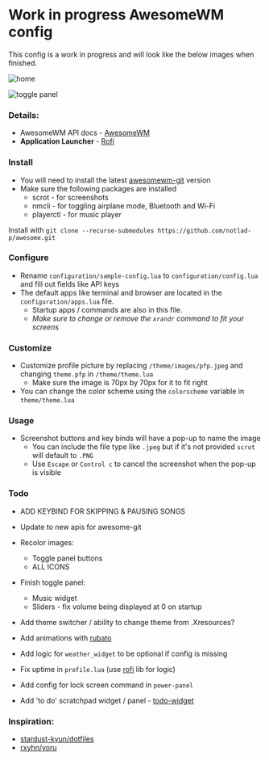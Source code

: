 # Work in progress AwesomeWM config

This config is a work in progress and will look like the below images when finished.

![home](https://user-images.githubusercontent.com/54220748/211547530-f673afa3-c5f9-4b48-9618-039b75a0f787.jpg)

![toggle panel](https://user-images.githubusercontent.com/54220748/211547601-cb37cdd5-0f78-4aae-8660-49010c870e00.jpg)

### Details:

- AwesomeWM API docs - [AwesomeWM](https://awesomewm.org/apidoc/)
- **Application Launcher** - [Rofi](https://github.com/davatorium/rofi)

### Install

- You will need to install the latest [awesomewm-git](https://github.com/awesomeWM/awesome) version
- Make sure the following packages are installed
  - scrot - for screenshots
  - nmcli - for toggling airplane mode, Bluetooth and Wi-Fi
  - playerctl - for music player

Install with `git clone --recurse-submodules https://github.com/notlad-p/awesome.git`

### Configure

- Rename `configuration/sample-config.lua` to `configuration/config.lua` and fill out fields like API keys
- The default apps like terminal and browser are located in the `configuration/apps.lua` file.
  - Startup apps / commands are also in this file.
  - _Make sure to change or remove the `xrandr` command to fit your screens_

### Customize

- Customize profile picture by replacing `/theme/images/pfp.jpeg` and changing `theme.pfp` in `/theme/theme.lua`
  - Make sure the image is 70px by 70px for it to fit right
- You can change the color scheme using the `colorscheme` variable in `theme/theme.lua`

### Usage

- Screenshot buttons and key binds will have a pop-up to name the image
  - You can include the file type like `.jpeg` but if it's not provided `scrot` will default to `.PNG`
  - Use `Escape` or `Control c` to cancel the screenshot when the pop-up is visible

### Todo

- ADD KEYBIND FOR SKIPPING & PAUSING SONGS
- Update to new apis for awesome-git

- Recolor images:

  - Toggle panel buttons
  - ALL ICONS

- Finish toggle panel:
  - Music widget
  - Sliders - fix volume being displayed at 0 on startup
- Add theme switcher / ability to change theme from .Xresources?
- Add animations with [rubato](https://github.com/andOrlando/rubato)

- Add logic for `weather_widget` to be optional if config is missing
- Fix uptime in `profile.lua` (use [rofi](https://github.com/adi1090x/rofi) lib for logic)
- Add config for lock screen command in `power-panel`
- Add 'to do' scratchpad widget / panel - [todo-widget](https://github.com/streetturtle/awesome-wm-widgets/tree/master/todo-widget)

### Inspiration:

- [stardust-kyun/dotfiles](https://github.com/Stardust-kyun/dotfiles)
- [rxyhn/yoru](https://github.com/rxyhn/yoru)
